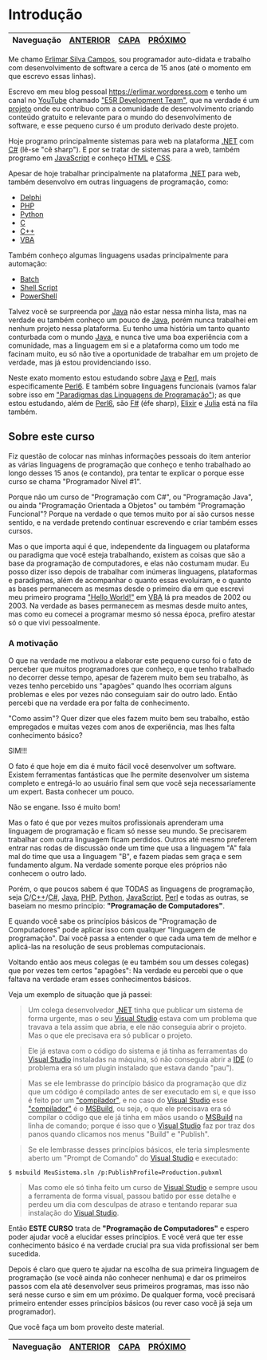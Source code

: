 Introdução
==========

Naveguação | [ANTERIOR][_A] | [CAPA][_H] | [PRÓXIMO][_P]
-----------|----------------|------------|--------------

Me chamo [Erlimar Silva Campos](htps://erlimar.wordpress.com), sou programador auto-didata e trabalho com desenvolvimento de software a cerca de 15 anos (até o momento em que escrevo essas linhas).

Escrevo em meu blog pessoal https://erlimar.wordpress.com e tenho um canal no [YouTube][YOUTUBE-LINK] chamado ["E5R Development Team"][E5RYOUTUBE-LINK], que na verdade é um [projeto][E5RPROJETO-LINK] onde eu contribuo com a comunidade de desenvolvimento criando conteúdo gratuito e relevante para o mundo do desenvolvimento de software, e esse pequeno curso é um produto derivado deste projeto.

Hoje programo principalmente sistemas para web na plataforma [.NET][DOTNET-LINK] com [C#][CSHARP-LINK] (lê-se "cê sharp"). E por se tratar de sistemas para a web, também programo em [JavaScript][JS-LINK] e conheço [HTML][HTML-LINK] e [CSS][CSS-LINK].

Apesar de hoje trabalhar principalmente na plataforma [.NET][DOTNET-LINK] para web, também desenvolvo em outras linguagens de programação, como: 

* [Delphi][DELPHI-LINK]
* [PHP][PHP-LINK]
* [Python][PYTHON-LINK]
* [C][CLANG-LINK]
* [C++][CPPLANG-LINK]
* [VBA][VBA-LINK]

Também conheço algumas linguagens usadas principalmente para automação:

* [Batch][BATCH-LINK]
* [Shell Script][SHELLSCRIPT-LINK]
* [PowerShell][POWERSHELL-LINK]

Talvez você se surpreenda por [Java][JAVA-LINK] não estar nessa minha lista, mas na verdade eu também conheço um pouco de [Java][JAVA-LINK], porém nunca trabalhei em nenhum projeto nessa plataforma. Eu tenho uma história um tanto quanto conturbada com o mundo [Java][JAVA-LINK], e nunca tive uma boa experiência com a comunidade, mas a linguagem em si e a plataforma como um todo me facinam muito, eu só não tive a oportunidade de trabalhar em um projeto de verdade, mas já estou providenciando isso.

Neste exato momento estou estudando sobre [Java][JAVA-LINK] e [Perl][PERL-LINK], mais especificamente [Perl6][PERL6-LINK]. E também sobre linguagens funcionais (vamos falar sobre isso em ["Paradigmas das Linguagens de Programação"][PARADIGMAS-LINK]); as que estou estudando, além de [Perl6][PERL6-LINK], são [F#][FSHARP-LINK] (éfe sharp), [Elixir][ELIXIR-LINK] e [Julia][JULIA-LINK] está na fila também.

## Sobre este curso

Fiz questão de colocar nas minhas informações pessoais do item anterior as várias linguagens de programação que conheço e tenho trabalhado ao longo desses 15 anos (e contando), pra tentar te explicar o porque esse curso se chama "Programador Nível #1".

Porque não um curso de "Programação com C#", ou "Programação Java", ou ainda "Programação Orientada a Objetos" ou também "Programação Funcional"? Porque na verdade o que temos muito por aí são cursos nesse sentido, e na verdade pretendo continuar escrevendo e criar também esses cursos.

Mas o que importa aqui é que, independente da linguagem ou plataforma ou paradigma que você esteja trabalhando, existem as coisas que são a base da programação de computadores, e elas não costumam mudar. Eu posso dizer isso depois de trabalhar com inúmeras linguagens, plataformas e paradigmas, além de acompanhar o quanto essas evoluiram, e o quanto as bases permanecem as mesmas desde o primeiro dia em que escrevi meu primeiro programa ["Hello World!"][HELLOWORLD-LINK] em [VBA][VBA-LINK] lá pra meados de 2002 ou 2003. Na verdade as bases permanecem as mesmas desde muito antes, mas como eu comecei a programar mesmo só nessa época, prefiro atestar só o que vivi pessoalmente.

### A motivação

O que na verdade me motivou a elaborar este pequeno curso foi o fato de perceber que muitos programadores que conheço, e que tenho trabalhado no decorrer desse tempo, apesar de fazerem muito bem seu trabalho, às vezes tenho percebido uns "apagões" quando lhes ocorriam alguns problemas e eles por vezes não conseguiam sair do outro lado. Então percebi que na verdade era por falta de conhecimento.

"Como assim"? Quer dizer que eles fazem muito bem seu trabalho, estão empregados e muitas vezes com anos de experiência, mas lhes falta conhecimento básico?

SIM!!!

O fato é que hoje em dia é muito fácil você desenvolver um software. Existem ferramentas fantásticas que lhe permite desenvolver um sistema completo e entregá-lo ao usuário final sem que você seja necessariamente um expert. Basta conhecer um pouco.

Não se engane. Isso é muito bom!

Mas o fato é que por vezes muitos profissionais aprenderam uma linguagem de programação e ficam só nesse seu mundo. Se precisarem trabalhar com outra linguagem ficam perdidos. Outros até mesmo preferem entrar nas rodas de discussão onde um time que usa a linguagem "A" fala mal do time que usa a linguagem "B", e fazem piadas sem graça e sem fundamento algum. Na verdade somente porque eles próprios não conhecem o outro lado.

Porém, o que poucos sabem é que TODAS as linguagens de programação, seja [C][CLANG-LINK]/[C++][CPPLANG-LINK]/[C#][CSHARP-LINK], [Java][JAVA-LINK], [PHP][PHP-LINK], [Python][PYTHON-LINK], [JavaScript][JS-LINK], [Perl][PERL-LINK] e todas as outras, se baseiam no mesmo princípio: **"Programação de Computadores"**.

E quando você sabe os princípios básicos de "Programação de Computadores" pode aplicar isso com qualquer "linguagem de programação". Daí você passa a entender o que cada uma tem de melhor e aplicá-las na resolução de seus problemas computacionais.

Voltando então aos meus colegas (e eu também sou um desses colegas) que por vezes tem certos "apagões": Na verdade eu percebi que o que faltava na verdade eram esses conhecimentos básicos.

Veja um exemplo de situação que já passei:

> Um colega desenvolvedor [.NET][DOTNET-LINK] tinha que publicar um sistema de forma urgente, mas o seu [Visual Studio][VS-LINK] estava com um problema que travava a tela assim que abria, e ele não conseguia abrir o projeto. Mas o que ele precisava era só publicar o projeto.

> Ele já estava com o código do sistema e já tinha as ferramentas do [Visual Studio][VS-LINK] instaladas na máquina, só não conseguia abrir a [IDE][IDE-LINK] (o problema era só um plugin instalado que estava dando "pau").

> Mas se ele lembrasse do princípio básico da programação que diz que um código é compilado antes de ser executado em si, e que isso é feito por um ["compilador"][COMPILADOR-LINK], e no caso do [Visual Studio][VS-LINK] esse ["compilador"][COMPILADOR-LINK] é o [MSBuild][MSBUILD-LINK], ou seja, o que ele precisava era só compilar o código que ele já tinha em mãos usando o [MSBuild][MSBUILD-LINK] na linha de comando; porque é isso que o [Visual Studio][VS-LINK] faz por traz dos panos quando clicamos nos menus "Build" e "Publish".

> Se ele lembrasse desses princípios básicos, ele teria simplesmente aberto um "Prompt de Comando" do [Visual Studio][VS-LINK] e executado:

```
$ msbuild MeuSistema.sln /p:PublishProfile=Production.pubxml
```

> Mas como ele só tinha feito um curso de [Visual Studio][VS-LINK] e sempre usou a ferramenta de forma visual, passou batido por esse detalhe e perdeu um dia com desculpas de atraso e tentando reparar sua instalação do [Visual Studio][VS-LINK].

Então **ESTE CURSO** trata de **"Programação de Computadores"** e espero poder ajudar você a elucidar esses princípios. E você verá que ter esse conhecimento básico é na verdade crucial pra sua vida profissional ser bem sucedida.

Depois é claro que quero te ajudar na escolha de sua primeira linguagem de programação (se você ainda não conhecer nenhuma) e dar os primeiros passos com ela até desenvolver seus primeiros programas, mas isso não será nesse curso e sim em um próximo. De qualquer forma, você precisará primeiro entender esses princípios básicos (ou rever caso você já seja um programador).

Que você faça um bom proveito deste material.

Naveguação | [ANTERIOR][_A] | [CAPA][_H] | [PRÓXIMO][_P]
-----------|----------------|------------|--------------

<!-- Links de navegação -->
[_A]: ../../README.md "Voltar à capa"
[_H]: ../../README.md "Voltar à capa"
[_P]: chapter-01/intro.md "Capítulo 1 - O mundo dos computadores"

<!-- Outros links -->
[CSHARP-LINK]: https://docs.microsoft.com/pt-br/dotnet/csharp
[DOTNET-LINK]: https://dot.net
[JS-LINK]: https://developer.mozilla.org/pt-BR/docs/Web/JavaScript
[HTML-LINK]: https://developer.mozilla.org/pt-BR/docs/Web/HTML
[CSS-LINK]: https://developer.mozilla.org/pt-BR/docs/Web/CSS
[DELPHI-LINK]: https://www.embarcadero.com/br/products/delphi
[PHP-LINK]: https://secure.php.net/manual/pt_BR/intro-whatcando.php
[PYTHON-LINK]: https://www.python.org
[CLANG-LINK]: http://en.cppreference.com/w/c
[CPPLANG-LINK]: http://en.cppreference.com/w/cpp
[VBA-LINK]: https://pt.wikipedia.org/wiki/Visual_Basic_for_Applications
[BATCH-LINK]: https://pt.wikipedia.org/wiki/Batch
[SHELLSCRIPT-LINK]: https://pt.wikipedia.org/wiki/Shell_script
[POWERSHELL-LINK]: https://docs.microsoft.com/pt-br/powershell/scripting/powershell-scripting
[PERL-LINK]: https://dev.perl.org/perl5
[PERL6-LINK]: https://perl6.org
[PARADIGMAS-LINK]: chapter-02/paradigms.md
[FSHARP-LINK]: https://fsharp.org
[ELIXIR-LINK]: https://elixir-lang.org
[JULIA-LINK]: https://julialang.org
[JAVA-LINK]: https://java.com
[YOUTUBE-LINK]: https://www.youtube.com
[E5RYOUTUBE-LINK]: https://www.youtube.com/channel/UC6zPtVBfcAdkzq7-dpSlhdw
[E5RPROJETO-LINK]: https://erlimar.wordpress.com/2018/01/26/saiu-o-primeiro-video-sobre-o-projeto-e5r-development-team
[HELLOWORLD-LINK]: https://pt.wikipedia.org/wiki/Programa_Ol%C3%A1_Mundo
[VS-LINK]: https://visualstudio.com
[IDE-LINK]: https://pt.wikipedia.org/wiki/Ambiente_de_desenvolvimento_integrado
[MSBUILD-LINK]: https://docs.microsoft.com/pt-br/visualstudio/msbuild/msbuild
[COMPILADOR-LINK]: https://pt.wikipedia.org/wiki/Compilador